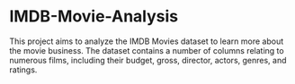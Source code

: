# IMDB-Movie-Analysis
This project aims to analyze the IMDB Movies dataset to learn more about the movie business. The dataset contains a number of columns relating to numerous films, including their budget, gross, director, actors, genres, and ratings.
